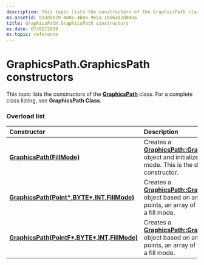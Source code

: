 ```yaml
---
description: This topic lists the constructors of the GraphicsPath class. For a complete class listing, see GraphicsPath Class.
ms.assetid: 933dd879-480c-4b8a-965a-1656382d849a
title: GraphicsPath.GraphicsPath constructors
ms.date: 07/02/2019
ms.topic: reference
---
```


# GraphicsPath.GraphicsPath constructors

This topic lists the constructors of the [**GraphicsPath**](/windows/win32/api/gdipluspath/nl-gdipluspath-graphicspath) class. For a complete class listing, see **GraphicsPath Class**.

### Overload list



| Constructor                                                                                                                                          | Description                                                                                                                                                                                                                       |
|:-----------------------------------------------------------------------------------------------------------------------------------------------------|:----------------------------------------------------------------------------------------------------------------------------------------------------------------------------------------------------------------------------------|
| [**GraphicsPath(FillMode)**](/windows/win32/api/gdipluspath/nf-gdipluspath-graphicspath-graphicspath(infillmode))                                                                 | Creates a [**GraphicsPath::GraphicsPath**](/windows/win32/api/gdipluspath/nf-gdipluspath-graphicspath-graphicspath(infillmode)) object and initializes the fill mode. This is the default constructor.<br/>                                              |
| [**GraphicsPath(Point\*,BYTE\*,INT,FillMode)**](/windows/win32/api/gdipluspath/nf-gdipluspath-graphicspath-graphicspath(inconstpoint_inconstbyte_inint_infillmode))   | Creates a [**GraphicsPath::GraphicsPath**](/windows/win32/api/gdipluspath/nf-gdipluspath-graphicspath-graphicspath(inconstpoint_inconstbyte_inint_infillmode)) object based on an array of points, an array of types, and a fill mode.<br/>  |
| [**GraphicsPath(PointF\*,BYTE\*,INT,FillMode)**](/windows/win32/api/gdipluspath/nf-gdipluspath-graphicspath-graphicspath(inconstpointf_inconstbyte_inint_infillmode)) | Creates a [**GraphicsPath::GraphicsPath**](/windows/win32/api/gdipluspath/nf-gdipluspath-graphicspath-graphicspath(inconstpointf_inconstbyte_inint_infillmode)) object based on an array of points, an array of types, and a fill mode.<br/> |



 

 
